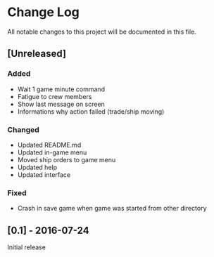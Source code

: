 # Change Log
All notable changes to this project will be documented in this file.

## [Unreleased]

### Added
- Wait 1 game minute command
- Fatigue to crew members
- Show last message on screen
- Informations why action failed (trade/ship moving)

### Changed
- Updated README.md
- Updated in-game menu
- Moved ship orders to game menu
- Updated help
- Updated interface

### Fixed
- Crash in save game when game was started from other directory

## [0.1] - 2016-07-24
Initial release
